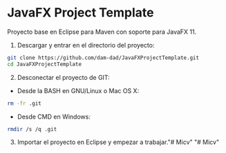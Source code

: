 # JavaFX Project Template

Proyecto base en Eclipse para Maven con soporte para JavaFX 11.

1. Descargar y entrar en el directorio del proyecto:

```bash
git clone https://github.com/dam-dad/JavaFXProjectTemplate.git
cd JavaFXProjectTemplate
```

2. Desconectar el proyecto de GIT:

- Desde la BASH en GNU/Linux o Mac OS X:

```bash
rm -fr .git
```

- Desde CMD en Windows:

```bash
rmdir /s /q .git
```

3. Importar el proyecto en Eclipse y empezar a trabajar."# Micv" 
"# Micv" 

